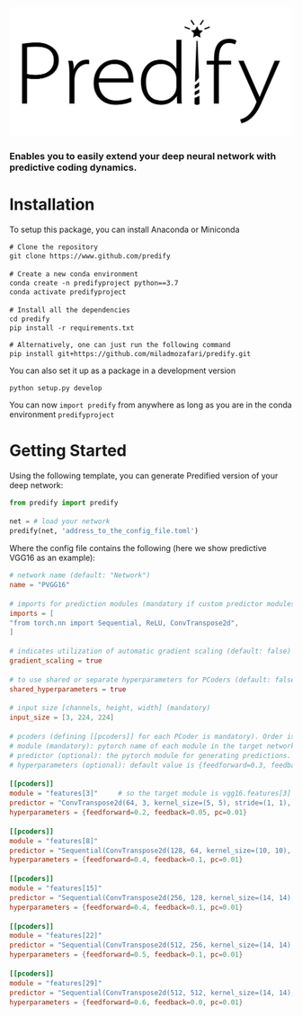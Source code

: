 ![alt text](predify_logo.png)
### Enables you to easily extend your deep neural network with predictive coding dynamics.

# Installation

To setup this package, you can install Anaconda or Miniconda
```
# Clone the repository
git clone https://www.github.com/predify

# Create a new conda environment
conda create -n predifyproject python==3.7
conda activate predifyproject

# Install all the dependencies
cd predify
pip install -r requirements.txt
```
```
# Alternatively, one can just run the following command
pip install git+https://github.com/miladmozafari/predify.git
```


You can also set it up as a package in a development version

```
python setup.py develop
```

You can now `import predify` from anywhere as long as you are in the conda environment `predifyproject`

# Getting Started
Using the following template, you can generate Predified version of your deep network:
```python
from predify import predify

net = # load your network
predify(net, 'address_to_the_config_file.toml')
```

Where the config file contains the following (here we show predictive VGG16 as an example):
```toml
# network name (default: "Network")
name = "PVGG16"

# imports for prediction modules (mandatory if custom predictor modules are defined)
imports = [
"from torch.nn import Sequential, ReLU, ConvTranspose2d",
]

# indicates utilization of automatic gradient scaling (default: false)
gradient_scaling = true

# to use shared or separate hyperparameters for PCoders (default: false)
shared_hyperparameters = true

# input size [channels, height, width] (mandatory)
input_size = [3, 224, 224]

# pcoders (defining [[pcoders]] for each PCoder is mandatory). Order is important.
# module (mandatory): pytorch name of each module in the target network to be converted into an encoder
# predictor (optional): the pytorch module for generating predictions. By default, it will be upsample+conv_transpose)
# hyperparameters (optional): default value is {feedforward=0.3, feedback=0.3, pc=0.01}. If shared_hyperparameters=true, the values of the first PCoder will be used for all of them.

[[pcoders]]
module = "features[3]"     # so the target module is vgg16.features[3]
predictor = "ConvTranspose2d(64, 3, kernel_size=(5, 5), stride=(1, 1), padding=(2, 2))"
hyperparameters = {feedforward=0.2, feedback=0.05, pc=0.01}

[[pcoders]]
module = "features[8]"
predictor = "Sequential(ConvTranspose2d(128, 64, kernel_size=(10, 10), stride=(2, 2), padding=(4, 4)), ReLU(inplace=True))"
hyperparameters = {feedforward=0.4, feedback=0.1, pc=0.01}

[[pcoders]]
module = "features[15]"
predictor = "Sequential(ConvTranspose2d(256, 128, kernel_size=(14, 14), stride=(2, 2), padding=(6, 6)), ReLU(inplace=True))"
hyperparameters = {feedforward=0.4, feedback=0.1, pc=0.01}

[[pcoders]]
module = "features[22]"
predictor = "Sequential(ConvTranspose2d(512, 256, kernel_size=(14, 14), stride=(2, 2), padding=(6, 6)), ReLU(inplace=True))"
hyperparameters = {feedforward=0.5, feedback=0.1, pc=0.01}

[[pcoders]]
module = "features[29]"
predictor = "Sequential(ConvTranspose2d(512, 512, kernel_size=(14, 14), stride=(2, 2), padding=(6, 6)), ReLU(inplace=True))"
hyperparameters = {feedforward=0.6, feedback=0.0, pc=0.01}
```
